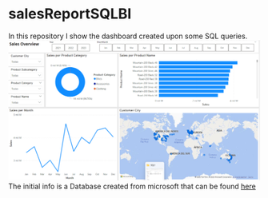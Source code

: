 # salesReportSQLBI
In this repository I show the dashboard created upon some SQL queries.
![dashboard](/SalesOverview.png)
The initial info is a Database created from microsoft that can be found [here](https://learn.microsoft.com/en-us/sql/samples/adventureworks-install-configure?view=sql-server-ver15&tabs=ssms)
